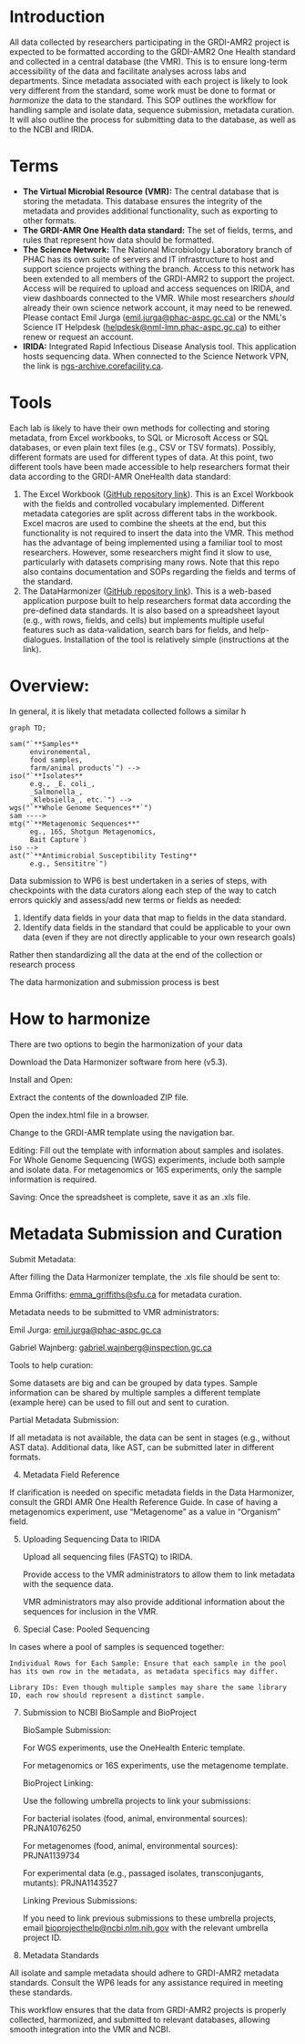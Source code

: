 # Introduction

All data collected by researchers participating in the GRDI-AMR2 project is expected to be formatted according to the GRDI-AMR2 One Health standard and collected in a central database (the VMR).
This is to ensure long-term accessibility of the data and facilitate analyses across labs and departments.
Since metadata associated with each project is likely to look very different from the standard, some work must be done to format or _harmonize_ the data to the standard.
This SOP outlines the workflow for handling sample and isolate data, sequence submission, metadata curation.
It will also outline the process for submitting data to the database, as well as to the NCBI and IRIDA.

# Terms

- **The Virtual Microbial Resource (VMR):** The central database that is storing the metadata.
    This database ensures the integrity of the metadata and provides additional functionality, such as exporting to other formats.
- **The GRDI-AMR One Health data standard:** The set of fields, terms, and rules that represent how data should be formatted.
- **The Science Network:** The National Microbiology Laboratory branch of PHAC has its own suite of servers and IT infrastructure to host and support science projects withing the branch.
    Access to this network has been extended to all members of the GRDI-AMR2 to support the project.
    Access will be required to upload and access sequences on IRIDA, and view dashboards connected to the VMR.
    While most researchers _should_ already their own science network account, it may need to be renewed.
    Please contact Emil Jurga (emil.jurga@phac-aspc.gc.ca) or the NML's Science IT Helpdesk (helpdesk@nml-lmn.phac-aspc.gc.ca) to either renew or request an account.
- **IRIDA:** Integrated Rapid Infectious Disease Analysis tool. 
    This application hosts sequencing data. 
    When connected to the Science Network VPN, the link is [ngs-archive.corefacility.ca](ngs-archive.corefacility.ca).

# Tools 

Each lab is likely to have their own methods for collecting and storing metadata, from Excel workbooks, to SQL or Microsoft Access or SQL databases, or even plain text files (e.g., CSV or TSV formats).
Possibly, different formats are used for different types of data. 
At this point, two different tools have been made accessible to help researchers format their data according to the GRDI-AMR OneHealth data standard:

1. The Excel Workbook ([GitHub repository link](https://github.com/cidgoh/GRDI_AMR_One_Health)).
   This is an Excel Workbook with the fields and controlled vocabulary implemented. 
   Different metadata categories are split across different tabs in the workbook.
   Excel macros are used to combine the sheets at the end, but this functionality is not required to insert the data into the VMR.
   This method has the advantage of being implemented using a familiar tool to most researchers.
   However, some researchers might find it slow to use, particularly with datasets comprising many rows.
   Note that this repo also contains documentation and SOPs regarding the fields and terms of the standard.
2. The DataHarmonizer ([GitHub repository link](https://github.com/cidgoh/pathogen-genomics-package)).
   This is a web-based application purpose built to help researchers format data according the pre-defined data standards.
   It is also based on a spreadsheet layout (e.g., with rows, fields, and cells) but implements multiple useful features such as data-validation, search bars for fields, and help-dialogues.
   Installation of the tool is relatively simple (instructions at the link).

# Overview:

In general, it is likely that metadata collected follows a similar h

```mermaid
graph TD;

sam("`**Samples**
     environemental,
     food samples,
     farm/animal products`") -->
iso("`**Isolates**
     e.g., _E. coli_,
     _Salmonella_,
     _Klebsiella_, etc.`") -->
wgs("`**Whole Genome Sequences**`")
sam ---->
mtg("`**Metagenomic Sequences**"
     eg., 16S, Shotgun Metagenomics,
     Bait Capture`)
iso -->
ast("`**Antimicrobial Susceptibility Testing** 
     e.g., Sensititre`")

```


Data submission to WP6 is best undertaken in a series of steps, with checkpoints with the data curators along each step of the way to catch errors quickly and assess/add new terms or fields as needed:


1. Identify data fields in your data that map to fields in the data standard. 
2. Identify data fields in the standard that could be applicable to your own data (even if they are not directly
   applicable to your own research goals) 

Rather then standardizing all the data at the end of the collection or research process

The data harmonization and submission process is best


# How to harmonize

There are two options to begin the harmonization of your data

Download the Data Harmonizer software from here (v5.3). 

Install and Open: 

Extract the contents of the downloaded ZIP file. 

Open the index.html file in a browser. 

Change to the GRDI-AMR template using the navigation bar. 

Editing: Fill out the template with information about samples and isolates. For Whole Genome Sequencing (WGS) experiments, include both sample and isolate data. For metagenomics or 16S experiments, only the sample information is required. 

Saving: Once the spreadsheet is complete, save it as an .xls file. 

# Metadata Submission and Curation 

Submit Metadata: 

After filling the Data Harmonizer template, the .xls file should be sent to: 

Emma Griffiths: emma_griffiths@sfu.ca for metadata curation. 

Metadata needs to be submitted to VMR administrators: 

Emil Jurga: emil.jurga@phac-aspc.gc.ca 

Gabriel Wajnberg: gabriel.wajnberg@inspection.gc.ca 

Tools to help curation: 

Some datasets are big and can be grouped by data types. Sample information can be shared by multiple samples a different template (example here) can be used to fill out and sent to curation. 


Partial Metadata Submission: 

If all metadata is not available, the data can be sent in stages (e.g., without AST data). Additional data, like AST, can be submitted later in different formats. 

4. Metadata Field Reference 

If clarification is needed on specific metadata fields in the Data Harmonizer, consult the GRDI AMR One Health Reference Guide. In case of having a metagenomics experiment, use “Metagenome” as a value in “Organism” field. 

5. Uploading Sequencing Data to IRIDA 

    Upload all sequencing files (FASTQ) to IRIDA. 

    Provide access to the VMR administrators to allow them to link metadata with the sequence data. 

    VMR administrators may also provide additional information about the sequences for inclusion in the VMR. 

6. Special Case: Pooled Sequencing 

In cases where a pool of samples is sequenced together: 

    Individual Rows for Each Sample: Ensure that each sample in the pool has its own row in the metadata, as metadata specifics may differ. 

    Library IDs: Even though multiple samples may share the same library ID, each row should represent a distinct sample. 

7. Submission to NCBI BioSample and BioProject 

    BioSample Submission: 

    For WGS experiments, use the OneHealth Enteric template. 

    For metagenomics or 16S experiments, use the metagenome template. 

    BioProject Linking: 

    Use the following umbrella projects to link your submissions: 

    For bacterial isolates (food, animal, environmental sources): PRJNA1076250 

    For metagenomes (food, animal, environmental sources): PRJNA1139734 

    For experimental data (e.g., passaged isolates, transconjugants, mutants): PRJNA1143527 

    Linking Previous Submissions: 

    If you need to link previous submissions to these umbrella projects, email bioprojecthelp@ncbi.nlm.nih.gov with the relevant umbrella project ID. 

8. Metadata Standards 

All isolate and sample metadata should adhere to GRDI-AMR2 metadata standards. Consult the WP6 leads for any assistance required in meeting these standards. 

This workflow ensures that the data from GRDI-AMR2 projects is properly collected, harmonized, and submitted to relevant databases, allowing smooth integration into the VMR and NCBI. 
